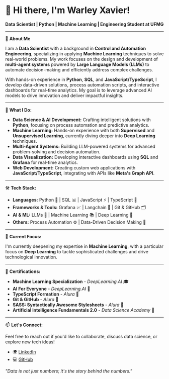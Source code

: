 # 👋 Hi there, I'm Warley Xavier!

**Data Scientist | Python | Machine Learning | Engineering Student at UFMG**

---

🚀 **About Me**

I am a **Data Scientist** with a background in **Control and Automation Engineering**, specializing in applying **Machine Learning** techniques to solve real-world problems. My work focuses on the design and development of **multi-agent systems** powered by **Large Language Models (LLMs)** to automate decision-making and efficiently address complex challenges.

With hands-on experience in **Python**, **SQL**, and **JavaScript/TypeScript**, I develop data-driven solutions, process automation scripts, and interactive dashboards for real-time analytics. My goal is to leverage advanced AI models to drive innovation and deliver impactful insights.

---

🔧 **What I Do:**

- **Data Science & AI Development:** Crafting intelligent solutions with **Python**, focusing on process automation and predictive analytics.
- **Machine Learning:** Hands-on experience with both **Supervised** and **Unsupervised Learning**, currently diving deeper into **Deep Learning** techniques.
- **Multi-Agent Systems:** Building LLM-powered systems for advanced problem-solving and decision automation.
- **Data Visualization:** Developing interactive dashboards using **SQL** and **Grafana** for real-time analytics.
- **Web Development:** Creating custom web applications with **JavaScript/TypeScript**, integrating with APIs like **Meta's Graph API**.

---

🛠️ **Tech Stack:**

- **Languages:** Python 🐍 | SQL 📊 | JavaScript ⚡ | TypeScript 🚀
- **Frameworks & Tools:** Grafana 📈 | Langchain 🔗 | Git & GitHub 🗂️
- **AI & ML:** LLMs 🤖 | Machine Learning 📚 | Deep Learning 🧠
- **Others:** Process Automation ⚙️ | Data-Driven Decision Making 📍

---

🎯 **Current Focus:**

I'm currently deepening my expertise in **Machine Learning**, with a particular focus on **Deep Learning** to tackle sophisticated challenges and drive technological innovation.

---

📜 **Certifications:**

- **Machine Learning Specialization** - *DeepLearning.AI* 🎓
- **AI For Everyone** - *DeepLearning.AI* 🤖
- **TypeScript Formation** - *Alura* 📝
- **Git & GitHub** - *Alura* 💾
- **SASS: Syntactically Awesome Stylesheets** - *Alura* 🎨
- **Artificial Intelligence Fundamentals 2.0** - *Data Science Academy* 🧠

---

📫 **Let's Connect:**

Feel free to reach out if you'd like to collaborate, discuss data science, or explore new tech ideas!

- 🌍 [LinkedIn](https://www.linkedin.com/in/warley-xavier-a8b8811b7/)  
- 💻 [GitHub](https://github.com/wrlxavier)  

*"Data is not just numbers; it's the story behind the numbers."*
